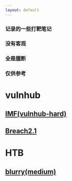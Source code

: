 ```yaml
---
layout: default
---
```

### 记录的一些打靶笔记
### 没有客观
### 全是臆断
### 仅供参考

# vulnhub
## [IMF(vulnhub-hard)](./IMF)
## [Breach2.1](./breach2.1/)
# HTB
## [blurry(medium)](./blurry)
